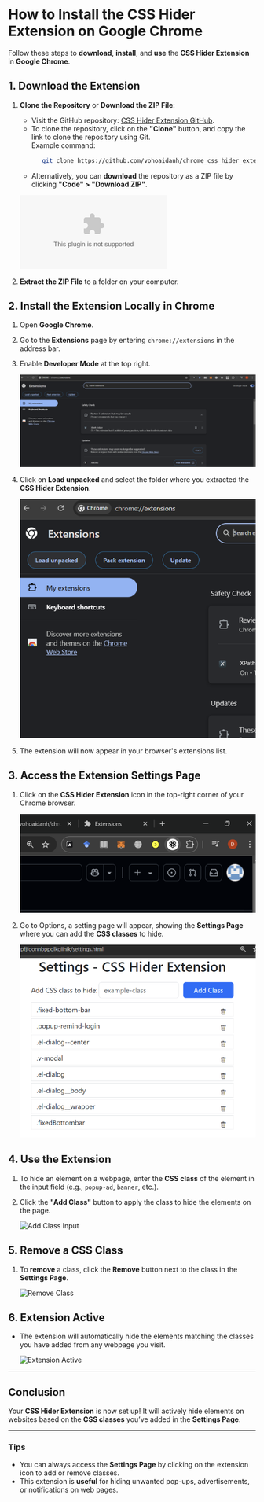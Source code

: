 # How to Install the CSS Hider Extension on Google Chrome

Follow these steps to **download**, **install**, and **use** the **CSS Hider Extension** in **Google Chrome**.

## 1. Download the Extension

1. **Clone the Repository** or **Download the ZIP File**:
   - Visit the GitHub repository: [CSS Hider Extension GitHub](https://github.com/vohoaidanh/chrome_css_hider_extention).
   - To clone the repository, click on the **"Clone"** button, and copy the link to clone the repository using Git.  
     Example command:
     ```bash
        git clone https://github.com/vohoaidanh/chrome_css_hider_extention.git
     ```
   - Alternatively, you can **download** the repository as a ZIP file by clicking **"Code" > "Download ZIP"**.

   ![Download ZIP](https://github.com/vohoaidanh/chrome_css_hider_extention/archive/refs/heads/main.zip)

2. **Extract the ZIP File** to a folder on your computer.

## 2. Install the Extension Locally in Chrome

1. Open **Google Chrome**.
2. Go to the **Extensions** page by entering `chrome://extensions` in the address bar.
3. Enable **Developer Mode** at the top right.

   ![Developer Mode](https://github.com/vohoaidanh/chrome_css_hider_extention/blob/main/css-changer-extension/assets/dev_mode.png)

4. Click on **Load unpacked** and select the folder where you extracted the **CSS Hider Extension**.

   ![Load Unpacked](https://github.com/vohoaidanh/chrome_css_hider_extention/blob/main/css-changer-extension/assets/Load_unpacked.png)

5. The extension will now appear in your browser's extensions list.

## 3. Access the Extension Settings Page

1. Click on the **CSS Hider Extension** icon in the top-right corner of your Chrome browser.

   ![Extension Icon](https://github.com/vohoaidanh/chrome_css_hider_extention/blob/main/css-changer-extension/assets/ICon.png)

2. Go to Options, a setting page will appear, showing the **Settings Page** where you can add the **CSS classes** to hide.

   ![Settings Page](https://github.com/vohoaidanh/chrome_css_hider_extention/blob/main/css-changer-extension/assets/setting.png)

## 4. Use the Extension

1. To hide an element on a webpage, enter the **CSS class** of the element in the input field (e.g., `popup-ad`, `banner`, etc.).
2. Click the **"Add Class"** button to apply the class to hide the elements on the page.

   ![Add Class Input](#)

## 5. Remove a CSS Class

1. To **remove** a class, click the **Remove** button next to the class in the **Settings Page**.

   ![Remove Class](#)

## 6. Extension Active

- The extension will automatically hide the elements matching the classes you have added from any webpage you visit.

   ![Extension Active](#)

---

## Conclusion

Your **CSS Hider Extension** is now set up! It will actively hide elements on websites based on the **CSS classes** you’ve added in the **Settings Page**.

---

### Tips

- You can always access the **Settings Page** by clicking on the extension icon to add or remove classes.
- This extension is **useful** for hiding unwanted pop-ups, advertisements, or notifications on web pages.

